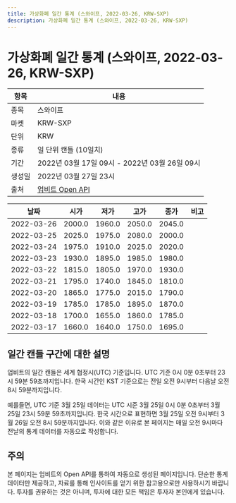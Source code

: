 ```yaml
---
title: 가상화폐 일간 통계 (스와이프, 2022-03-26, KRW-SXP)
description: 가상화폐 일간 통계 (스와이프, 2022-03-26, KRW-SXP)
---
```



가상화폐 일간 통계 (스와이프, 2022-03-26, KRW-SXP)
===

|항목|내용|
|--|--|
|종목|스와이프|
|마켓|KRW-SXP|
|단위|KRW|
|종류|일 단위 캔들 (10일치)|
|기간|2022년 03월 17일 09시 - 2022년 03월 26일 09시|
|생성일|2022년 03월 27일 23시|
|출처|[업비트 Open API](https://docs.upbit.com)|


|날짜|시가|저가|고가|종가|비고|
|--|--|--|--|--|--|
|2022-03-26|2000.0|1960.0|2050.0|2045.0|    |
|2022-03-25|2025.0|1975.0|2080.0|2000.0|    |
|2022-03-24|1975.0|1910.0|2025.0|2020.0|    |
|2022-03-23|1930.0|1895.0|1985.0|1980.0|    |
|2022-03-22|1815.0|1805.0|1970.0|1930.0|    |
|2022-03-21|1795.0|1740.0|1845.0|1810.0|    |
|2022-03-20|1865.0|1775.0|2015.0|1790.0|    |
|2022-03-19|1785.0|1785.0|1895.0|1870.0|    |
|2022-03-18|1700.0|1655.0|1860.0|1785.0|    |
|2022-03-17|1660.0|1640.0|1750.0|1695.0|    |


일간 캔들 구간에 대한 설명
---


업비트의 일간 캔들은 세계 협정시(UTC) 기준입니다. 
UTC 기준 0시 0분 0초부터 23시 59분 59초까지입니다. 
한국 시간인 KST 기준으로는 전일 오전 9시부터 다음날 오전 8시 59분까지입니다. 


예를들면, UTC 기준 3월 25일 데이터는 UTC 시준 3월 25일 0시 0분 0초부터 3월 25일 23시 59분 59초까지입니다. 
한국 시간으로 표현하면 3월 25일 오전 9시부터 3월 26일 오전 8시 59분까지입니다. 
이와 같은 이유로 본 페이지는 매일 오전 9시마다 전날의 통계 데이터를 자동으로 작성합니다. 


주의
---


본 페이지는 업비트의 Open API를 통하여 자동으로 생성된 페이지입니다. 
단순한 통계 데이터만 제공하고, 자료를 통해 인사이트를 얻기 위한 참고용으로만 사용하시기 바랍니다. 
투자를 권유하는 것은 아니며, 투자에 대한 모든 책임은 투자자 본인에게 있습니다. 
